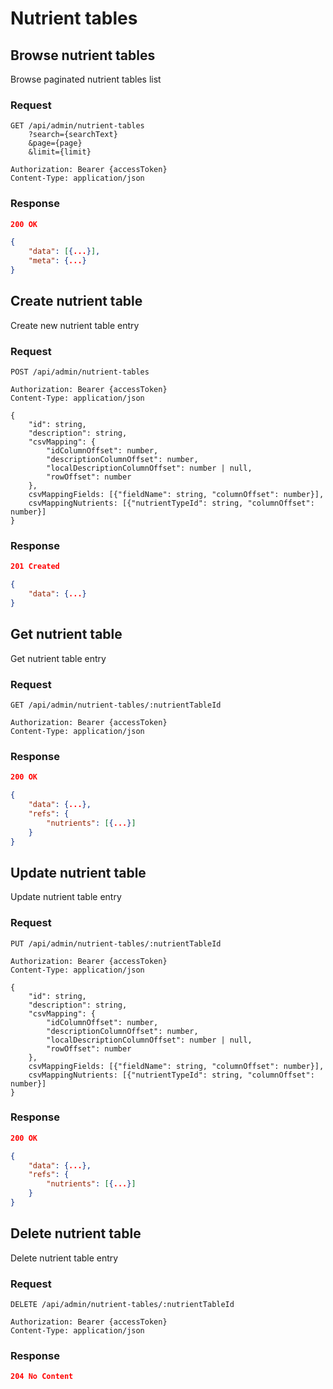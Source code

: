 # Nutrient tables

## Browse nutrient tables

Browse paginated nutrient tables list

### Request

```http
GET /api/admin/nutrient-tables
    ?search={searchText}
    &page={page}
    &limit={limit}

Authorization: Bearer {accessToken}
Content-Type: application/json
```

### Response

```json
200 OK

{
    "data": [{...}],
    "meta": {...}
}
```

## Create nutrient table

Create new nutrient table entry

### Request

```http
POST /api/admin/nutrient-tables

Authorization: Bearer {accessToken}
Content-Type: application/json

{
    "id": string,
    "description": string,
    "csvMapping": {
        "idColumnOffset": number,
        "descriptionColumnOffset": number,
        "localDescriptionColumnOffset": number | null,
        "rowOffset": number
    },
    csvMappingFields: [{"fieldName": string, "columnOffset": number}],
    csvMappingNutrients: [{"nutrientTypeId": string, "columnOffset": number}]
}
```

### Response

```json
201 Created

{
    "data": {...}
}
```

## Get nutrient table

Get nutrient table entry

### Request

```http
GET /api/admin/nutrient-tables/:nutrientTableId

Authorization: Bearer {accessToken}
Content-Type: application/json
```

### Response

```json
200 OK

{
    "data": {...},
    "refs": {
        "nutrients": [{...}]
    }
}
```

## Update nutrient table

Update nutrient table entry

### Request

```http
PUT /api/admin/nutrient-tables/:nutrientTableId

Authorization: Bearer {accessToken}
Content-Type: application/json

{
    "id": string,
    "description": string,
    "csvMapping": {
        "idColumnOffset": number,
        "descriptionColumnOffset": number,
        "localDescriptionColumnOffset": number | null,
        "rowOffset": number
    },
    csvMappingFields: [{"fieldName": string, "columnOffset": number}],
    csvMappingNutrients: [{"nutrientTypeId": string, "columnOffset": number}]
}
```

### Response

```json
200 OK

{
    "data": {...},
    "refs": {
        "nutrients": [{...}]
    }
}
```

## Delete nutrient table

Delete nutrient table entry

### Request

```http
DELETE /api/admin/nutrient-tables/:nutrientTableId

Authorization: Bearer {accessToken}
Content-Type: application/json
```

### Response

```json
204 No Content
```
